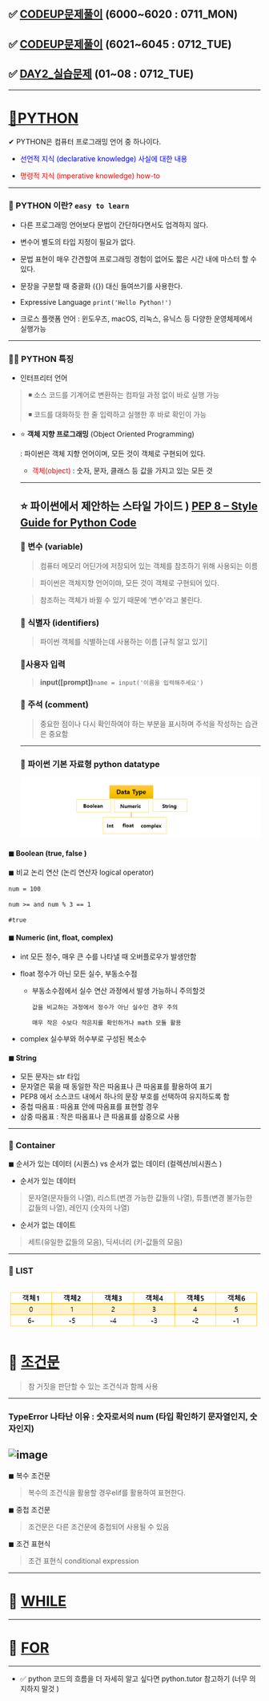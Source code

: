 ## ✅ [CODEUP문제풀이](https://github.com/oiosu/python_study/tree/main/1day_python/codeup) (6000~6020 : 0711_MON)
## ✅ [CODEUP문제풀이](https://github.com/oiosu/python_study/tree/main/1day_python/codeup) (6021~6045 : 0712_TUE)
## ✅ [DAY2_실습문제](https://github.com/oiosu/python_study/tree/main/1day_python/codeup) (01~08 : 0712_TUE)
---
# [📂PYTHON](https://github.com/oiosu/python_study/blob/main/1day_python/PYTHON_1.md)

✔ PYTHON은 컴퓨터 프로그래밍 언어 중 하나이다. 


* <span style="color:blue">선언적 지식 (declarative knowledge)  사실에 대한 내용</span>


* <span style="color:red">명령적 지식 (imperative knowledge) how-to</span> 
---
### 🧐 PYTHON 이란?  `easy to learn` 
* 다른 프로그래밍 언어보다 문법이 간단하다면서도 업격하지 않다. 

* 변수어 별도의 타입 지정이 필요가 없다. 

* 문법 표현이 매우 간견할여 프로그래밍 경험이 없어도 짧은 시간 내에 마스터 할 수 있다. 

* 문장을 구분할 때 중괄화 ({}) 대신 들여쓰기를 사용한다. 
* Expressive Language `print('Hello Python!')`
* 크로스 플랫폼 언어 : 윈도우즈, macOS, 리눅스, 유닉스 등 다양한 운영체제에서 실행가능
---
### 💁‍♀️ PYTHON 특징

* 인터프리터 언어 

> ◾ 소스 코드를 기계어로 변환하는 컴파일 과정 없이 바로 실행 가능
>
> ◾ 코드를 대화하듯 한 줄 입력하고 실행한 후 바로 확인이 가능 

* ⭐ **객체 지향 프로그래밍** (Object Oriented Programming)

  : 파이썬은 객체 지향 언어이며, 모든 것이 객체로 구현되어 있다. 

  * <span style="color:red">객체(object)</span> : 숫자, 문자, 클래스 등 값을 가지고 있는 모든 것
  ---
  ⭐ **파이썬에서 제안하는 스타일 가이드** ) **[PEP 8 – Style Guide for Python Code](https://peps.python.org/pep-0008/)**
  ---
  ### 🔻 변수 (variable)
  > 컴퓨터 메모리 어딘가에 저장되어 있는 객체를 참조하기 위해 사용되는 이름 

  > 파이썬은 객체지향 언어이먀, 모든 것이 객체로 구현되어 있다. 

  > 참조하는 객체가 바뀔 수 있기 때문에 '변수'라고 불린다.
  
  
  ### 🔻 식별자 (identifiers)
  > 파이썬 객체를 식별하는데 사용하는 이름 [규칙 알고 있기]
  
  
  ### 🔻사용자 입력 
  > **input([prompt])**`name = input('이름을 입력해주세요')`
  
  ### 🔻 주석 (comment)
  > 중요한 점이나 다시 확인하여야 하는 부분을 표시하며 주석을 작성하는 습관은 중요함
  
  ---
  
  ### 📜 파이썬 기본 자료형 python datatype
  ![image-20220711164905216](PYTHON_1.assets/image-20220711164905216.png)

#### ◼ Boolean (true, false )

◼ 비교 논리 연산 (논리 연산자 logical operator)

  `num = 100`

  `num >= and num % 3 == 1 `

  `#true`

#### ◼ Numeric (int, float, complex)
* int 모든 정수, 매우 큰 수를 나타낼 때 오버플로우가 발생안함 

* float 정수가 아닌 모든 실수, 부동소수점

  * 부동소수점에서 실수 연산 과정에서 발생 가능하니 주의할것 

    `값을 비교하는 과정에서 정수가 아닌 실수인 경우 주의`

    `매우 작은 수보다 작은지를 확인하거나 math 모듈 활용`

* complex 실수부와 허수부로 구성된 복소수 

#### ◼ String

* 모든 문자는 str 타입
* 문자열은 묶을 때 동일한 작은 따옴표나 큰 따옴표를 활용하여 표기
* PEP8 에서 소스코드 내에서 하나의 문장 부호를 선택하여 유지하도록 함
* 중첩 따옴표 : 따옴표 안에 따옴표를 표현할 경우 
* 삼중 따옴표 : 작은 따옴표나 큰 따옴표를 삼중으로 사용
---
  ### 📜 Container
◼ 순서가 있는 데이터 (시퀀스)  vs 순서가 없는 데이터 (컬렉션/비시퀀스 )
* 순서가 있는 데이터 

> 문자열(문자들의 나열), 리스트(변경 가능한 값들의 나열), 튜플(변경 불가능한 값들의 나열), 레인지 (숫자의 나열)

* 순서가 없는 데이트

> 세트(유일한 값들의 모음), 딕셔너리 (키-값들의 모음)
---
 ### 📜 LIST
 ![image-20220711192117392](PYTHON_1.assets/image-20220711192117392.png)
---



# 📂 [조건문](https://github.com/oiosu/python_study/blob/main/2day_python/PYTHON_2(1).md) 
> 참 거짓을 판단할 수 있는 조건식과 함께 사용
---
### TypeError 나타난 이유 : 숫자로서의 num (타입 확인하기 문자열인지, 숫자인지)
![image](https://user-images.githubusercontent.com/99783474/178499982-2bfa4bff-5d3c-47ff-9397-8e7f657d226c.png)
---
◼ 복수 조건문
> 복수의 조건식을 활용할 경우elif를 활용하여 표현한다.

◼ 중첩 조건문
> 조건문은 다른 조건문에 중첩되어 사용될 수 있음

◼ 조건 표현식
> 조건 표현식 conditional expression
---

# 📂 [WHILE](https://github.com/oiosu/python_study/blob/main/2day_python/PYTHON_2(2).md)
---

# 📂 [FOR](https://github.com/oiosu/python_study/blob/main/2day_python/PYTHON_2(3).md)
---
* ✅ python 코드의 흐름을 더 자세히 알고 싶다면 python.tutor 참고하기 (너무 의지하지 말것 )


  
